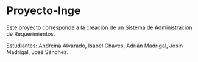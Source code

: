# Proyecto-Inge

Este proyecto corresponde a la creación de un Sistema de Administración de Requerimientos.

Estudiantes:
  Andreína Alvarado,
  Isabel Chaves,
  Adrián Madrigal,
  Josin Madrigal,
  José Sánchez.

